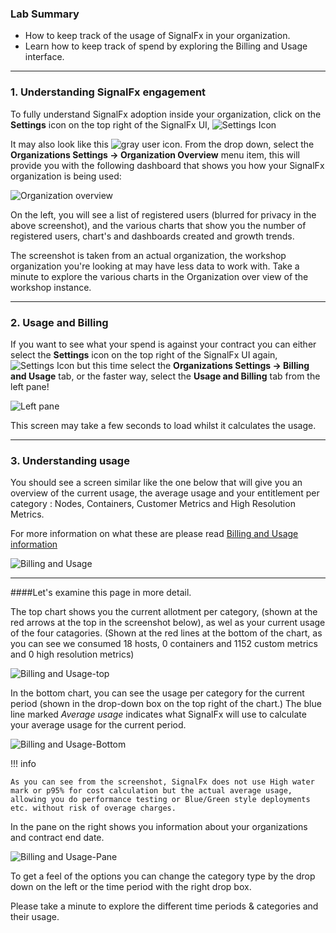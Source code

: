 ### Lab Summary

*  How to keep track of the usage of SignalFx in your organization.
*  Learn how to keep track of spend by exploring the Billing and Usage interface.

---

### 1. Understanding SignalFx engagement

To fully understand SignalFx adoption inside your organization, click on the **Settings** icon on the top right of the SignalFx UI,
![Settings Icon](../images/module5/M5-l1-1.png)

It may also look like this ![gray user icon](../images/module5/M5-l1-2.png). 
From the drop down, select the **Organizations Settings → Organization Overview** menu item, this will provide 
you with the following dashboard that shows you how your SignalFx organization is being used:

![Organization overview](../images/module5/M5-l1-3.png)
 
On the left, you will see a list of registered users (blurred for privacy in the above screenshot), and the various charts that show you the number of registered users, chart's and dashboards created and growth trends.

The screenshot is taken from an actual organization, the workshop organization you're looking at 
may have less data to work with.
Take a minute to explore the various charts in the Organization over view of the workshop instance.

---

### 2. Usage and Billing
If you want to see what your spend is against your contract you can either select the  **Settings** icon on the top right of the SignalFx UI again,
![Settings Icon](../images/module5/M5-l1-1.png)
but this time select the **Organizations Settings → Billing and Usage** tab, or the faster way, select the **Usage and Billing** tab from the left pane!

![Left pane](../images/module5/M5-l1-4.png)

This screen may take a few seconds to load whilst it calculates the usage.

---

### 3. Understanding usage
You should see a screen similar like the one below  that will give you an overview of the current usage, 
the average usage  and your entitlement per category : Nodes, Containers, Customer Metrics and 
High Resolution Metrics.  

For more information on what these are please read [Billing and Usage information](https://docs.signalfx.com/en/latest/admin-guide/usage.html#viewing-billing-and-usage-information)
 
![Billing and Usage](../images/module5/M5-l1-5.png)
***
####Let's examine this page in more detail. 

The top chart shows you the current allotment per category,
(shown at the red arrows at the top in the screenshot below), as wel as your current usage of the four catagories. (Shown at the red lines at the bottom of the chart, as you can see we consumed 
18 hosts, 0 containers and 1152 custom metrics and 0 high resolution metrics) 

![Billing and Usage-top](../images/module5/M5-l1-6.png)

In the bottom chart, you can see the usage per category for the current period (shown in the 
drop-down box on the top right of the chart.) 
The blue line marked _Average usage_ indicates what SignalFx will use to calculate your average usage for the current period. 

![Billing and Usage-Bottom](../images/module5/M5-l1-6A.png)


!!! info

    As you can see from the screenshot, SignalFx does not use High water mark or p95% for cost calculation but the actual average usage, allowing you do performance testing or Blue/Green style deployments etc. without risk of overage charges.

In the pane on the right  shows you information about your organizations and contract end date.

![Billing and Usage-Pane](../images/module5/M5-l1-6B.png)

To get a feel of the options you can change the category type by the drop down on the left or the time period with the right drop box.

Please take a minute to explore the different time periods & categories and their usage.
